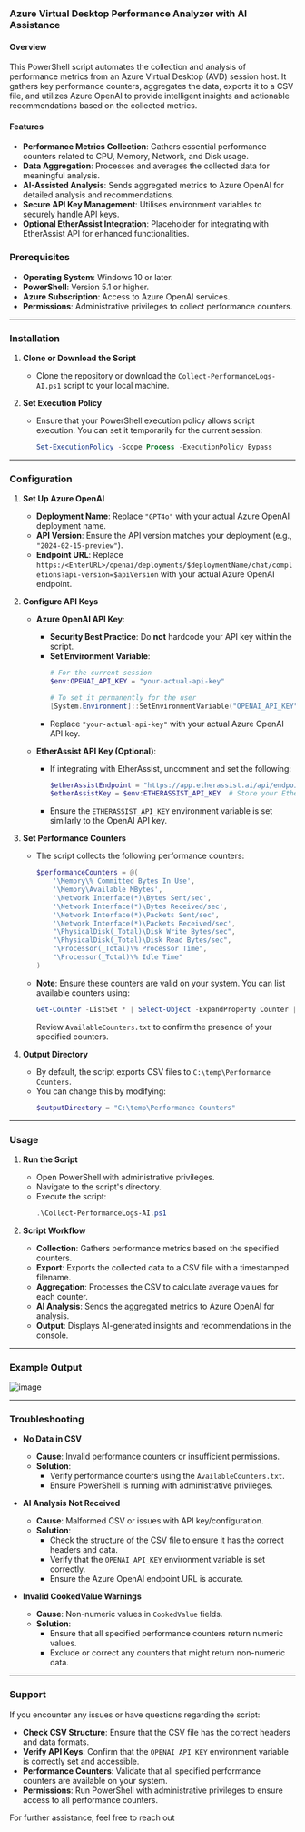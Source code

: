 ### **Azure Virtual Desktop Performance Analyzer with AI Assistance**

#### **Overview**
This PowerShell script automates the collection and analysis of performance metrics from an Azure Virtual Desktop (AVD) session host. It gathers key performance counters, aggregates the data, exports it to a CSV file, and utilizes Azure OpenAI to provide intelligent insights and actionable recommendations based on the collected metrics.

#### **Features**
- **Performance Metrics Collection**: Gathers essential performance counters related to CPU, Memory, Network, and Disk usage.
- **Data Aggregation**: Processes and averages the collected data for meaningful analysis.
- **AI-Assisted Analysis**: Sends aggregated metrics to Azure OpenAI for detailed analysis and recommendations.
- **Secure API Key Management**: Utilises environment variables to securely handle API keys.
- **Optional EtherAssist Integration**: Placeholder for integrating with EtherAssist API for enhanced functionalities.


### **Prerequisites**
- **Operating System**: Windows 10 or later.
- **PowerShell**: Version 5.1 or higher.
- **Azure Subscription**: Access to Azure OpenAI services.
- **Permissions**: Administrative privileges to collect performance counters.

---

### **Installation**
1. **Clone or Download the Script**
   - Clone the repository or download the `Collect-PerformanceLogs-AI.ps1` script to your local machine.

2. **Set Execution Policy**
   - Ensure that your PowerShell execution policy allows script execution. You can set it temporarily for the current session:
     ```powershell
     Set-ExecutionPolicy -Scope Process -ExecutionPolicy Bypass
     ```

---

### **Configuration**
1. **Set Up Azure OpenAI**
   - **Deployment Name**: Replace `"GPT4o"` with your actual Azure OpenAI deployment name.
   - **API Version**: Ensure the API version matches your deployment (e.g., `"2024-02-15-preview"`).
   - **Endpoint URL**: Replace `https:/<EnterURL>/openai/deployments/$deploymentName/chat/completions?api-version=$apiVersion` with your actual Azure OpenAI endpoint.

2. **Configure API Keys**
   - **Azure OpenAI API Key**:
     - **Security Best Practice**: Do **not** hardcode your API key within the script.
     - **Set Environment Variable**:
       ```powershell
       # For the current session
       $env:OPENAI_API_KEY = "your-actual-api-key"

       # To set it permanently for the user
       [System.Environment]::SetEnvironmentVariable("OPENAI_API_KEY", "your-actual-api-key", "User")
       ```
     - Replace `"your-actual-api-key"` with your actual Azure OpenAI API key.

   - **EtherAssist API Key (Optional)**:
     - If integrating with EtherAssist, uncomment and set the following:
       ```powershell
       $etherAssistEndpoint = "https://app.etherassist.ai/api/endpoint"  # Replace with the actual EtherAssist API endpoint
       $etherAssistKey = $env:ETHERASSIST_API_KEY  # Store your EtherAssist API key in an environment variable
       ```
     - Ensure the `ETHERASSIST_API_KEY` environment variable is set similarly to the OpenAI API key.

3. **Set Performance Counters**
   - The script collects the following performance counters:
     ```powershell
     $performanceCounters = @(
         '\Memory\% Committed Bytes In Use',
         '\Memory\Available MBytes',
         '\Network Interface(*)\Bytes Sent/sec',
         '\Network Interface(*)\Bytes Received/sec',
         '\Network Interface(*)\Packets Sent/sec',
         '\Network Interface(*)\Packets Received/sec',
         "\PhysicalDisk(_Total)\Disk Write Bytes/sec",
         "\PhysicalDisk(_Total)\Disk Read Bytes/sec",
         "\Processor(_Total)\% Processor Time",
         "\Processor(_Total)\% Idle Time"
     )
     ```
   - **Note**: Ensure these counters are valid on your system. You can list available counters using:
     ```powershell
     Get-Counter -ListSet * | Select-Object -ExpandProperty Counter | Sort-Object | Out-File "C:\temp\AvailableCounters.txt"
     ```
     Review `AvailableCounters.txt` to confirm the presence of your specified counters.

4. **Output Directory**
   - By default, the script exports CSV files to `C:\temp\Performance Counters`.
   - You can change this by modifying:
     ```powershell
     $outputDirectory = "C:\temp\Performance Counters"
     ```

---

### **Usage**
1. **Run the Script**
   - Open PowerShell with administrative privileges.
   - Navigate to the script's directory.
   - Execute the script:
     ```powershell
     .\Collect-PerformanceLogs-AI.ps1
     ```

2. **Script Workflow**
   - **Collection**: Gathers performance metrics based on the specified counters.
   - **Export**: Exports the collected data to a CSV file with a timestamped filename.
   - **Aggregation**: Processes the CSV to calculate average values for each counter.
   - **AI Analysis**: Sends the aggregated metrics to Azure OpenAI for analysis.
   - **Output**: Displays AI-generated insights and recommendations in the console.

---

### Example Output

![image](https://github.com/user-attachments/assets/5993578b-ee8a-41fc-8f69-883e4fba2d1c)


---

### **Troubleshooting**
- **No Data in CSV**
  - **Cause**: Invalid performance counters or insufficient permissions.
  - **Solution**: 
    - Verify performance counters using the `AvailableCounters.txt`.
    - Ensure PowerShell is running with administrative privileges.

- **AI Analysis Not Received**
  - **Cause**: Malformed CSV or issues with API key/configuration.
  - **Solution**:
    - Check the structure of the CSV file to ensure it has the correct headers and data.
    - Verify that the `OPENAI_API_KEY` environment variable is set correctly.
    - Ensure the Azure OpenAI endpoint URL is accurate.

- **Invalid CookedValue Warnings**
  - **Cause**: Non-numeric values in `CookedValue` fields.
  - **Solution**: 
    - Ensure that all specified performance counters return numeric values.
    - Exclude or correct any counters that might return non-numeric data.

---

### **Support**
If you encounter any issues or have questions regarding the script:

- **Check CSV Structure**: Ensure that the CSV file has the correct headers and data formats.
- **Verify API Keys**: Confirm that the `OPENAI_API_KEY` environment variable is correctly set and accessible.
- **Performance Counters**: Validate that all specified performance counters are available on your system.
- **Permissions**: Run PowerShell with administrative privileges to ensure access to all performance counters.

For further assistance, feel free to reach out 

